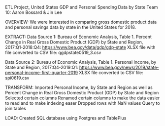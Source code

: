 ETL Project, United States GDP and Personal Spending Data by State
Team 10: Aaron Bossard & Jin Lee

OVERVIEW:
We were interested in comparing gross domestic product data and personal savings data by state in the United States for 2018. 

EXTRACT:
Data Source 1: Bureau of Economic Analysis, Table 1. Percent Change in Real Gross Domestic Product (GDP) by State and Region, 2017:Q1-2018:Q4: https://www.bea.gov/data/gdp/gdp-state XLSX file with file converted to CSV file: qgdpstate0519_3.csv

Data Source 2: Bureau of Economic Analysis, Table 1. Personal Income, by State and Region, 2017:Q4-2019:Q1:  https://www.bea.gov/news/2019/state-personal-income-first-quarter-2019 XLSX file converted to CSV file: spi0619.csv

TRANSFORM:
Imported Personal Income, by State and Region as well as Percent Change in Real Gross Domestic Product (GDP) by State and Region
Selected certain columns
Renamed certain columns to make the data easier to read and to make indexing easer
Dropped rows with NaN values
Query to join tables

LOAD:
Created SQL database using Postgres and TablePlus
